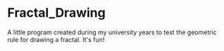 # Fractal_Drawing
A little program created during my university years to test the geometric rule for drawing a fractal. It's fun!
